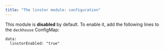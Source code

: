 ```yaml
---
title: "The linstor module: configuration"
---
```


This module is **disabled** by default. To enable it, add the following lines to the `deckhouse` ConfigMap:
```
data:
  linstorEnabled: "true"
```
